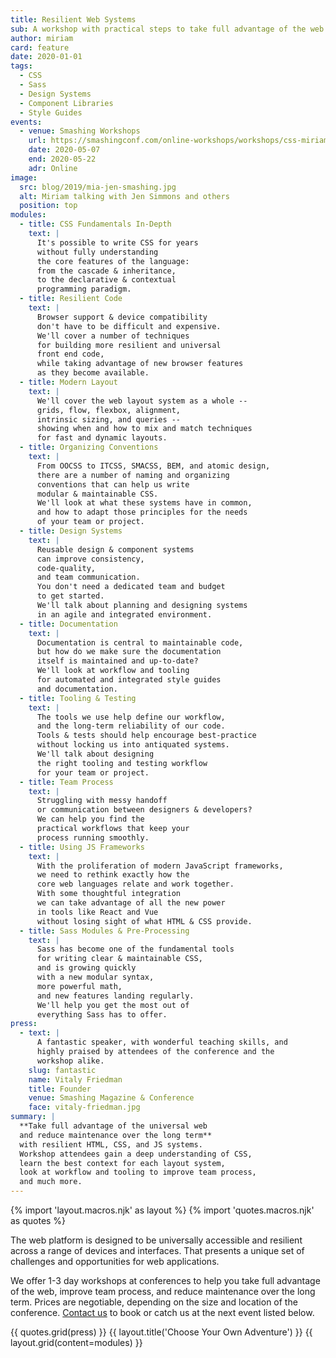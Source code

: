 ```yaml
---
title: Resilient Web Systems
sub: A workshop with practical steps to take full advantage of the web
author: miriam
card: feature
date: 2020-01-01
tags:
  - CSS
  - Sass
  - Design Systems
  - Component Libraries
  - Style Guides
events:
  - venue: Smashing Workshops
    url: https://smashingconf.com/online-workshops/workshops/css-miriam-suzanne
    date: 2020-05-07
    end: 2020-05-22
    adr: Online
image:
  src: blog/2019/mia-jen-smashing.jpg
  alt: Miriam talking with Jen Simmons and others
  position: top
modules:
  - title: CSS Fundamentals In-Depth
    text: |
      It's possible to write CSS for years
      without fully understanding
      the core features of the language:
      from the cascade & inheritance,
      to the declarative & contextual
      programming paradigm.
  - title: Resilient Code
    text: |
      Browser support & device compatibility
      don't have to be difficult and expensive.
      We'll cover a number of techniques
      for building more resilient and universal
      front end code,
      while taking advantage of new browser features
      as they become available.
  - title: Modern Layout
    text: |
      We'll cover the web layout system as a whole --
      grids, flow, flexbox, alignment,
      intrinsic sizing, and queries --
      showing when and how to mix and match techniques
      for fast and dynamic layouts.
  - title: Organizing Conventions
    text: |
      From OOCSS to ITCSS, SMACSS, BEM, and atomic design,
      there are a number of naming and organizing
      conventions that can help us write
      modular & maintainable CSS.
      We'll look at what these systems have in common,
      and how to adapt those principles for the needs
      of your team or project.
  - title: Design Systems
    text: |
      Reusable design & component systems
      can improve consistency,
      code-quality,
      and team communication.
      You don't need a dedicated team and budget
      to get started.
      We'll talk about planning and designing systems
      in an agile and integrated environment.
  - title: Documentation
    text: |
      Documentation is central to maintainable code,
      but how do we make sure the documentation
      itself is maintained and up-to-date?
      We'll look at workflow and tooling
      for automated and integrated style guides
      and documentation.
  - title: Tooling & Testing
    text: |
      The tools we use help define our workflow,
      and the long-term reliability of our code.
      Tools & tests should help encourage best-practice
      without locking us into antiquated systems.
      We'll talk about designing
      the right tooling and testing workflow
      for your team or project.
  - title: Team Process
    text: |
      Struggling with messy handoff
      or communication between designers & developers?
      We can help you find the
      practical workflows that keep your
      process running smoothly.
  - title: Using JS Frameworks
    text: |
      With the proliferation of modern JavaScript frameworks,
      we need to rethink exactly how the
      core web languages relate and work together.
      With some thoughtful integration
      we can take advantage of all the new power
      in tools like React and Vue
      without losing sight of what HTML & CSS provide.
  - title: Sass Modules & Pre-Processing
    text: |
      Sass has become one of the fundamental tools
      for writing clear & maintainable CSS,
      and is growing quickly
      with a new modular syntax,
      more powerful math,
      and new features landing regularly.
      We'll help you get the most out of
      everything Sass has to offer.
press:
  - text: |
      A fantastic speaker, with wonderful teaching skills, and
      highly praised by attendees of the conference and the
      workshop alike.
    slug: fantastic
    name: Vitaly Friedman
    title: Founder
    venue: Smashing Magazine & Conference
    face: vitaly-friedman.jpg
summary: |
  **Take full advantage of the universal web
  and reduce maintenance over the long term**
  with resilient HTML, CSS, and JS systems.
  Workshop attendees gain a deep understanding of CSS,
  learn the best context for each layout system,
  look at workflow and tooling to improve team process,
  and much more.
---
```


{% import 'layout.macros.njk' as layout %}
{% import 'quotes.macros.njk' as quotes %}

The web platform is designed
to be universally accessible and resilient
across a range of devices and interfaces.
That presents a unique set of challenges
and opportunities for web applications.

We offer 1-3 day workshops at conferences
to help you take full advantage of the web,
improve team process,
and reduce maintenance over the long term.
Prices are negotiable,
depending on the size and location
of the conference.
[Contact us](/contact/) to book
or catch us at the next event listed below.

{{ quotes.grid(press) }}
{{ layout.title('Choose Your Own Adventure') }}
{{ layout.grid(content=modules) }}

